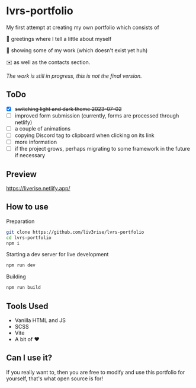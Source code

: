 # lvrs-portfolio

My first attempt at creating my own portfolio which consists of

👋 greetings where I tell a little about myself

🔧 showing some of my work (which doesn't exist yet huh)

✉️ as well as the contacts section.

*The work is still in progress, this is not the final version.*

## ToDo

- [x] ~~switching light and dark theme 2023-07-02~~
- [ ] improved form submission (currently, forms are processed through netlify)
- [ ] a couple of animations
- [ ] copying Discord tag to clipboard when clicking on its link
- [ ] more information
- [ ] if the project grows, perhaps migrating to some framework in the future if necessary

## Preview

https://liverise.netlify.app/

## How to use

Preparation

```bash
git clone https://github.com/liv3rise/lvrs-portfolio
cd lvrs-portfolio
npm i
```

Starting a dev server for live development

```bash
npm run dev
```

Building

```bash
npm run build
```

## Tools Used

- Vanilla HTML and JS
- SCSS
- Vite
- A bit of ❤️


## Can I use it?
If you really want to, then you are free to modify and use this portfolio for yourself, that's what open source is for!